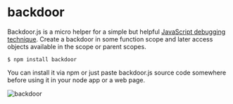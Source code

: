 backdoor
========

Backdoor.js is a micro helper for a simple but helpful [JavaScript debugging technique](http://dm.gl/2014/11/14/JavaScript-backdoor-debugging/). Create a backdoor in some function scope and later access objects available in the scope or parent scopes.

```
$ npm install backdoor
```
You can install it via npm or just paste backdoor.js source code somewhere before using it in your node app or a web page.

![backdoor](https://cloud.githubusercontent.com/assets/979966/5041806/aca662ce-6c15-11e4-90d8-016b26a3ce6c.png)
